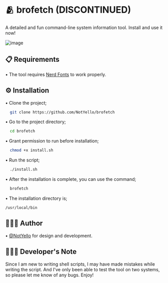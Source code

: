 
# 🫂 brofetch (DISCONTINUED)

A detailed and fun command-line system information tool. Install and use it now!

![image](https://raw.githubusercontent.com/NotYello/brofetch/main/screenshots/screenshot.png)

## 📋 Requirements

• The tool requires [Nerd Fonts](https://www.nerdfonts.com/font-downloads) to work properly.

  
## ⚙️ Installation

• Clone the project;

```bash
  git clone https://github.com/NotYello/brofetch
```

• Go to the project directory;

```bash
  cd brofetch
```

• Grant permission to run before installation;

```bash
  chmod +x install.sh
```

• Run the script;

```bash
  ./install.sh
```

• After the installation is complete, you can use the command;

```bash
  brofetch
```

• The installation directory is;
```
/usr/local/bin
```
  
## 👷🏻‍♂️ Author

• [@NotYello](https://www.github.com/NotYello) for design and development.

## 👨🏻‍💻 Developer's Note

Since I am new to writing shell scripts, I may have made mistakes while writing the script. And I've only been able to test the tool on two systems, so please let me know of any bugs. Enjoy!

  

